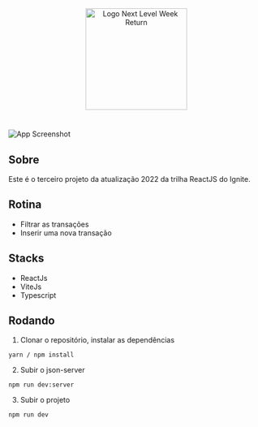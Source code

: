 <div align=center>
  <img src="https://i.imgur.com/cVAsZfL.png" alt="Logo Next Level Week Return" width="200px">
</div>

#

![App Screenshot](https://i.imgur.com/xH5FsSw.png)

## Sobre
Este é o terceiro projeto da atualização 2022 da trilha ReactJS do Ignite.

## Rotina
- Filtrar as transações
- Inserir uma nova transação

## Stacks
- ReactJs
- ViteJs
- Typescript

## Rodando

1. Clonar o repositório, instalar as dependências
```
yarn / npm install
```

2. Subir o json-server
```
npm run dev:server
```

3. Subir o projeto
```
npm run dev
```
